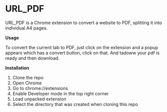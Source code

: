 **<h1>URL_PDF</h1>**

URL_PDF is a Chrome extension to convert a website to PDF, splitting it into individual A4 pages.

**Usage**

To convert the current tab to PDF, just click on the extension and a popup appears which has a convert button, click on that. And tadoww your pdf is ready and then download.

**Installation**
1. Clone the repo
2. Open Chrome
3. Go to chrome://extensions
4. Enable Developer mode in the top right corner
5. Load unpacked extension
6. Select the directory that was created when cloning this repo
